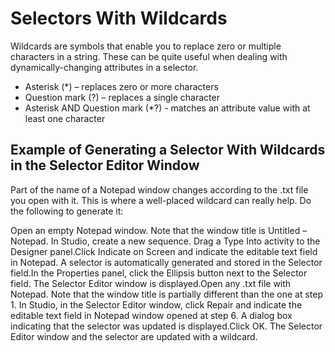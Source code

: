 ﻿# Selectors With Wildcards

Wildcards are symbols that enable you to replace zero or multiple characters in a string. These can be quite useful when dealing with dynamically-changing attributes in a selector.

* Asterisk (*) – replaces zero or more characters
* Question mark (?) – replaces a single character
* Asterisk AND Question mark (*?) - matches an attribute value with at least one
                character

## Example of Generating a Selector With Wildcards in the Selector Editor Window

Part of the name of a Notepad window changes according to the .txt file you open with it. This is where a well-placed wildcard can really help. Do the following to generate it:

Open an empty Notepad window. Note that the window title is Untitled – Notepad.
In Studio, create a new sequence.
Drag a Type Into activity to the Designer panel.Click Indicate on Screen and indicate the editable text field in Notepad. A selector is automatically generated and stored in the Selector field.In the Properties panel, click the Ellipsis  button next to the Selector field. The Selector Editor window is displayed.Open any .txt file with Notepad. Note that the window title is partially different than the one at step 1.
In Studio, in the Selector Editor window, click Repair and indicate the editable text field in Notepad window opened at step 6. A dialog box indicating that the selector was updated is displayed.Click OK. The Selector Editor window and the selector are updated with a wildcard.

